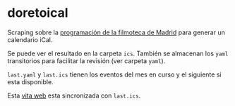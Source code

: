 # doretoical
Scraping sobre la [programación de la filmoteca de Madrid](http://www.mecd.gob.es/cultura-mecd/areas-cultura/cine/mc/fe/cine-dore/programacion.html) para generar un calendario iCal.

Se puede ver el resultado en la carpeta `ics`. También se almacenan los `yaml` transitorios para facilitar la revisión (ver carpeta `yaml`).

`last.yaml` y `last.ics` tienen los eventos del mes en curso y el siguiente si esta disponible.

Esta [vita web](https://calendar.google.com/calendar/embed?src=h7o31k23jpu0622leh8pgedrjmupbcq2%40import.calendar.google.com&ctz=Europe/Madrid) esta sincronizada con `last.ics`.
